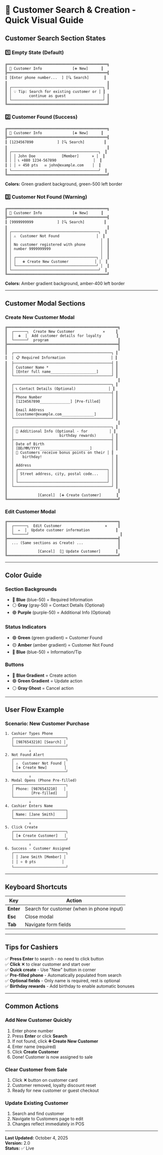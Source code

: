# 🎨 Customer Search & Creation - Quick Visual Guide

## Customer Search Section States

### 1️⃣ Empty State (Default)

```
╔══════════════════════════════════════════════╗
║ 👤 Customer Info              [➕ New]      ║
╠══════════════════════════════════════════════╣
║ [Enter phone number...  ] [🔍 Search]       ║
║                                              ║
║ ┌──────────────────────────────────────────┐ ║
║ │ 💡 Tip: Search for existing customer or │ ║
║ │        continue as guest                 │ ║
║ └──────────────────────────────────────────┘ ║
╚══════════════════════════════════════════════╝
```

### 2️⃣ Customer Found (Success)

```
╔══════════════════════════════════════════════╗
║ 👤 Customer Info              [➕ New]      ║
╠══════════════════════════════════════════════╣
║ [1234567890           ] [🔍 Search]         ║
║                                              ║
║ ┌────────────────────────────────────────┐  ║
║ │ │ John Doe            [Member]      ✕ │  ║
║ │ │ 📞 +880 1234-567890                 │  ║
║ │ │ ⭐ 450 pts   ✉️ john@example.com    │  ║
║ └────────────────────────────────────────┘  ║
╚══════════════════════════════════════════════╝
```

**Colors:** Green gradient background, green-500 left border

### 3️⃣ Customer Not Found (Warning)

```
╔══════════════════════════════════════════════╗
║ 👤 Customer Info              [➕ New]      ║
╠══════════════════════════════════════════════╣
║ [9999999999           ] [🔍 Search]         ║
║                                              ║
║ ┌────────────────────────────────────────┐  ║
║ │ ⚠️  Customer Not Found                 │  ║
║ │                                         │  ║
║ │ No customer registered with phone       │  ║
║ │ number 9999999999                       │  ║
║ │                                         │  ║
║ │ ┌─────────────────────────────────────┐ │  ║
║ │ │   ➕ Create New Customer            │ │  ║
║ │ └─────────────────────────────────────┘ │  ║
║ └────────────────────────────────────────┘  ║
╚══════════════════════════════════════════════╝
```

**Colors:** Amber gradient background, amber-400 left border

---

## Customer Modal Sections

### Create New Customer Modal

```
╔═══════════════════════════════════════════════════╗
║  ┌──────┐  Create New Customer             ✕     ║
║  │  ➕  │  Add customer details for loyalty       ║
║  └──────┘  program                                ║
╠═══════════════════════════════════════════════════╣
║                                                   ║
║  ┌─────────────────────────────────────────────┐ ║
║  │ 📋 Required Information                     │ ║
║  ├─────────────────────────────────────────────┤ ║
║  │ Customer Name *                             │ ║
║  │ [Enter full name_____________________]      │ ║
║  └─────────────────────────────────────────────┘ ║
║                                                   ║
║  ┌─────────────────────────────────────────────┐ ║
║  │ 📞 Contact Details (Optional)               │ ║
║  ├─────────────────────────────────────────────┤ ║
║  │ Phone Number                                │ ║
║  │ [1234567890______________] [Pre-filled]     │ ║
║  │                                             │ ║
║  │ Email Address                               │ ║
║  │ [customer@example.com_______________]       │ ║
║  └─────────────────────────────────────────────┘ ║
║                                                   ║
║  ┌─────────────────────────────────────────────┐ ║
║  │ 🎂 Additional Info (Optional - for          │ ║
║  │                     birthday rewards)       │ ║
║  ├─────────────────────────────────────────────┤ ║
║  │ Date of Birth                               │ ║
║  │ [DD/MM/YYYY_______________________]         │ ║
║  │ 🎁 Customers receive bonus points on their │ ║
║  │    birthday!                                │ ║
║  │                                             │ ║
║  │ Address                                     │ ║
║  │ ┌─────────────────────────────────────────┐ │ ║
║  │ │ Street address, city, postal code...    │ │ ║
║  │ │                                         │ │ ║
║  │ └─────────────────────────────────────────┘ │ ║
║  └─────────────────────────────────────────────┘ ║
║                                                   ║
║              [Cancel]  [➕ Create Customer]       ║
╚═══════════════════════════════════════════════════╝
```

### Edit Customer Modal

```
╔═══════════════════════════════════════════════════╗
║  ┌──────┐  Edit Customer                    ✕     ║
║  │  ✏️  │  Update customer information            ║
║  └──────┘                                          ║
╠═══════════════════════════════════════════════════╣
║  ... (Same sections as Create) ...                ║
║                                                   ║
║              [Cancel]  [💾 Update Customer]       ║
╚═══════════════════════════════════════════════════╝
```

---

## Color Guide

### Section Backgrounds

- 🔵 **Blue** (blue-50) = Required Information
- ⚪ **Gray** (gray-50) = Contact Details (Optional)
- 🟣 **Purple** (purple-50) = Additional Info (Optional)

### Status Indicators

- 🟢 **Green** (green gradient) = Customer Found
- 🟡 **Amber** (amber gradient) = Customer Not Found
- 🔵 **Blue** (blue-50) = Information/Tip

### Buttons

- 🔵 **Blue Gradient** = Create action
- 🟢 **Green Gradient** = Update action
- ⚪ **Gray Ghost** = Cancel action

---

## User Flow Example

### Scenario: New Customer Purchase

```
1. Cashier Types Phone
   ┌────────────────────────┐
   │ [9876543210] [Search] │
   └────────────────────────┘
           ↓
2. Not Found Alert
   ┌────────────────────────┐
   │ ⚠️  Customer Not Found │
   │ [➕ Create New]        │
   └────────────────────────┘
           ↓
3. Modal Opens (Phone Pre-filled)
   ┌────────────────────────┐
   │ Phone: [9876543210]   │
   │        [Pre-filled]    │
   └────────────────────────┘
           ↓
4. Cashier Enters Name
   ┌────────────────────────┐
   │ Name: [Jane Smith]     │
   └────────────────────────┘
           ↓
5. Click Create
   ┌────────────────────────┐
   │ [➕ Create Customer]   │
   └────────────────────────┘
           ↓
6. Success - Customer Assigned
   ┌────────────────────────┐
   │ │ Jane Smith [Member] │
   │ │ ⭐ 0 pts            │
   └────────────────────────┘
```

---

## Keyboard Shortcuts

| Key       | Action                                    |
| --------- | ----------------------------------------- |
| **Enter** | Search for customer (when in phone input) |
| **Esc**   | Close modal                               |
| **Tab**   | Navigate form fields                      |

---

## Tips for Cashiers

✅ **Press Enter** to search - no need to click button  
✅ **Click ✕** to clear customer and start over  
✅ **Quick create** - Use "New" button in corner  
✅ **Pre-filled phone** - Automatically populated from search  
✅ **Optional fields** - Only name is required, rest is optional  
✅ **Birthday rewards** - Add birthday to enable automatic bonuses

---

## Common Actions

### Add New Customer Quickly

1. Enter phone number
2. Press **Enter** or click **Search**
3. If not found, click **➕ Create New Customer**
4. Enter name (required)
5. Click **Create Customer**
6. Done! Customer is now assigned to sale

### Clear Customer from Sale

1. Click **✕** button on customer card
2. Customer removed, loyalty discount reset
3. Ready for new customer or guest checkout

### Update Existing Customer

1. Search and find customer
2. Navigate to Customers page to edit
3. Changes reflect immediately in POS

---

**Last Updated:** October 4, 2025  
**Version:** 2.0  
**Status:** ✅ Live

